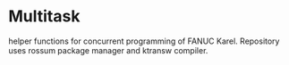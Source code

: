 # Multitask

helper functions for concurrent programming of FANUC Karel. Repository uses rossum package manager and ktransw compiler.

